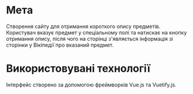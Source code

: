 # Мета

Створення сайту для отримання короткого опису предметів. Користувач вказує предмет у спеціальному полі та натискає на кнопку отримання опису, після чого на сторінці з'являється інформація зі сторінки у Вікіпедії про вказаний предмет.

# Використовувані технології

Інтерфейс створено за допомогою фреймворків Vue.js та Vuetify.js.
